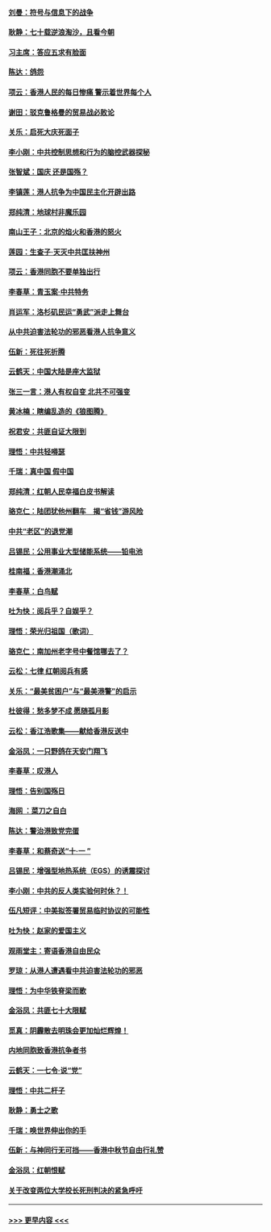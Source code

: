 #### [刘曼：符号与信息下的战争](../pages/nsc993/n11564655.md?t=10030811) 
#### [耿静：七十载逆浪淘沙，且看今朝](../pages/nsc993/n11564520.md?t=10030811) 
#### [习主席：答应五求有脸面](../pages/nsc993/n11563953.md?t=10030811) 
#### [陈达：鸽怨](../pages/nsc993/n11561879.md?t=10030811) 
#### [项云：香港人民的每日惨痛  警示着世界每个人](../pages/nsc993/n11559273.md?t=10030811) 
#### [谢田：驳克鲁格曼的贸易战必败论](../pages/nsc993/n11555840.md?t=10030811) 
#### [关乐：启死大庆死面子](../pages/nsc993/n11556823.md?t=10030811) 
#### [李小刚：中共控制思想和行为的脑控武器探秘](../pages/nsc993/n11556776.md?t=10030811) 
#### [张智斌：国庆  还是国殇？](../pages/nsc993/n11556617.md?t=10030811) 
#### [李镇莲：港人抗争为中国民主化开辟出路](../pages/nsc993/n11556570.md?t=10030811) 
#### [郑纯清：地球村非魔乐园](../pages/nsc993/n11555415.md?t=10030811) 
#### [南山王子：北京的焰火和香港的怒火](../pages/nsc993/n11555318.md?t=10030811) 
#### [莲园：生查子·天灭中共匡扶神州](../pages/nsc993/n11555302.md?t=10030811) 
#### [项云：香港同胞不要单独出行](../pages/nsc993/n11555276.md?t=10030811) 
#### [李春草：青玉案‧中共特务](../pages/nsc993/n11552356.md?t=10030811) 
#### [肖运军：洛杉矶民运“勇武”派走上舞台](../pages/nsc993/n11551595.md?t=10030811) 
#### [从中共迫害法轮功的邪恶看港人抗争意义](../pages/nsc993/n11540858.md?t=10030811) 
#### [伍新：死往死折腾](../pages/nsc993/n11550174.md?t=10030811) 
#### [云鹤天：中国大陆是座大监狱](../pages/nsc993/n11550155.md?t=10030811) 
#### [张三一言：港人有权自变 北共不可强变](../pages/nsc993/n11550132.md?t=10030811) 
#### [黄冰楠：瞎编乱造的《狼图腾》](../pages/nsc993/n11550082.md?t=10030811) 
#### [祝君安：共匪自证大限到](../pages/nsc993/n11550041.md?t=10030811) 
#### [理悟：中共轻嘚瑟](../pages/nsc993/n11547978.md?t=10030811) 
#### [千瑞：真中国 假中国](../pages/nsc993/n11547865.md?t=10030811) 
#### [郑纯清：红朝人民幸福白皮书解读](../pages/nsc993/n11547499.md?t=10030811) 
#### [骆克仁：陆团犹他州翻车　揭“省钱”游风险](../pages/nsc993/n11546977.md?t=10030811) 
#### [中共“老区”的退党潮](../pages/nsc993/n11545995.md?t=10030811) 
#### [吕锡民：公用事业大型储能系统——铅电池](../pages/nsc993/n11545701.md?t=10030811) 
#### [桂南福：香港潮涌北](../pages/nsc993/n11545682.md?t=10030811) 
#### [李春草：白鸟赋](../pages/nsc993/n11545663.md?t=10030811) 
#### [吐为快：阅兵乎？自娱乎？](../pages/nsc993/n11545625.md?t=10030811) 
#### [理悟：荣光归祖国（歌词）](../pages/nsc993/n11545616.md?t=10030811) 
#### [骆克仁：南加州老字号中餐馆哪去了？](../pages/nsc993/n11545120.md?t=10030811) 
#### [云松：七律 红朝阅兵有感](../pages/nsc993/n11542394.md?t=10030811) 
#### [关乐：“最美贫困户”与“最美港警”的启示](../pages/nsc993/n11542252.md?t=10030811) 
#### [杜彼得：愁多梦不成 愿随孤月影](../pages/nsc993/n11540296.md?t=10030811) 
#### [云松：香江浩歌集——献给香港反送中](../pages/nsc993/n11540149.md?t=10030811) 
#### [金浴凤：一只野鸽在天安门翔飞](../pages/nsc993/n11540280.md?t=10030811) 
#### [李春草：叹港人](../pages/nsc993/n11540119.md?t=10030811) 
#### [理悟：告别国殇日](../pages/nsc993/n11539610.md?t=10030811) 
#### [海网 ：菜刀之自白](../pages/nsc993/n11539597.md?t=10030811) 
#### [陈达：警治港致党完蛋](../pages/nsc993/n11538127.md?t=10030811) 
#### [李春草：和蔡奇送“十·一 ”](../pages/nsc993/n11537810.md?t=10030811) 
#### [吕锡民：增强型地热系统（EGS）的诱震探讨](../pages/nsc993/n11537765.md?t=10030811) 
#### [李小刚：中共的反人类实验何时休？！](../pages/nsc993/n11537669.md?t=10030811) 
#### [伍凡短评：中美拟签署贸易临时协议的可能性](../pages/nsc993/n11536773.md?t=10030811) 
#### [吐为快：赵家的爱国主义](../pages/nsc993/n11536750.md?t=10030811) 
#### [观雨堂主：寄语香港自由民众](../pages/nsc993/n11536735.md?t=10030811) 
#### [罗琼：从港人遭遇看中共迫害法轮功的邪恶](../pages/nsc993/n11507862.md?t=10030811) 
#### [理悟：为中华铁脊梁而歌](../pages/nsc993/n11534458.md?t=10030811) 
#### [金浴凤：共匪七十大限赋](../pages/nsc993/n11534434.md?t=10030811) 
#### [觅真：阴霾散去明珠会更加灿烂辉煌！](../pages/nsc993/n11531858.md?t=10030811) 
#### [内地同胞致香港抗争者书](../pages/nsc993/n11531645.md?t=10030811) 
#### [云鹤天：一七令‧说“党”](../pages/nsc993/n11529099.md?t=10030811) 
#### [理悟：中共二杆子](../pages/nsc993/n11529046.md?t=10030811) 
#### [耿静：勇士之歌](../pages/nsc993/n11527562.md?t=10030811) 
#### [千瑞：唤世界伸出你的手](../pages/nsc993/n11526942.md?t=10030811) 
#### [伍新：与神同行无可挡——香港中秋节自由行礼赞](../pages/nsc993/n11526801.md?t=10030811) 
#### [金浴凤：红朝恨赋](../pages/nsc993/n11524312.md?t=10030811) 
#### [关于改变两位大学校长死刑判决的紧急呼吁](../pages/nsc993/n11524103.md?t=10030811) 

----
#### [ >>> 更早内容 <<< ](../indexes/nsc993-earlier.md)
